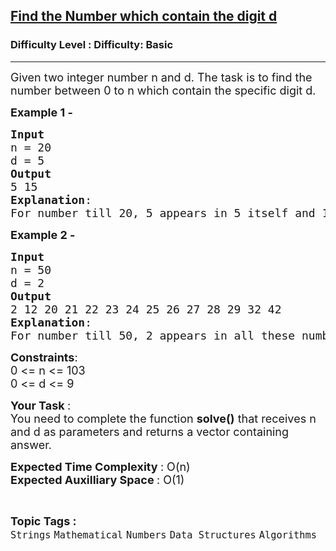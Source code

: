 <h2><a href="https://www.geeksforgeeks.org/problems/find-the-number-which-contain-the-digit-d4144/1?itm_source=geeksforgeeks&itm_medium=article&itm_campaign=practice_card">Find the Number which contain the digit d</a></h2><h3>Difficulty Level : Difficulty: Basic</h3><hr><div class="problems_problem_content__Xm_eO"><p><span style="font-size:18px">Given two integer number n and d. The task is to find the number between 0 to n which contain the specific digit d.</span></p>

<p><strong><span style="font-size:18px">Example 1 -&nbsp;</span></strong></p>

<pre><span style="font-size:18px"><strong>Input</strong>
n = 20
d = 5
<strong>Output</strong>
5 15
<strong>Explanation</strong>:
For number till 20, 5 appears in 5 itself and 15.</span></pre>

<p><strong><span style="font-size:18px">Example 2 -</span></strong></p>

<pre><span style="font-size:18px"><strong>Input</strong>
n = 50
d = 2
<strong>Output</strong>
2 12 20 21 22 23 24 25 26 27 28 29 32 42
<strong>Explanation</strong>:
For number till 50, 2 appears in all these numbers.</span></pre>

<p><span style="font-size:18px"><strong>Constraints</strong>:<br>
0 &lt;= n &lt;= 103<br>
0 &lt;= d &lt;= 9</span></p>

<p><span style="font-size:18px"><strong>Your Task </strong>:<br>
You need to complete the function <strong>solve()</strong><em> </em>that receives n and d as parameters and returns a vector containing answer.</span></p>

<p><span style="font-size:18px"><strong>Expected Time Complexity </strong>: O(n)<br>
<strong>Expected Auxilliary Space </strong>: O(1)</span></p>
</div><br><p><span style=font-size:18px><strong>Topic Tags : </strong><br><code>Strings</code>&nbsp;<code>Mathematical</code>&nbsp;<code>Numbers</code>&nbsp;<code>Data Structures</code>&nbsp;<code>Algorithms</code>&nbsp;